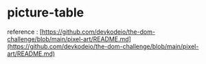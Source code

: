 # picture-table

reference : [https://github.com/devkodeio/the-dom-challenge/blob/main/pixel-art/README.md](https://github.com/devkodeio/the-dom-challenge/blob/main/pixel-art/README.md)
